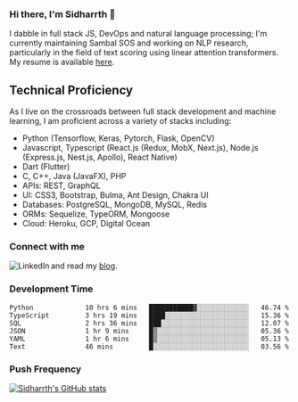 ### Hi there, I'm Sidharrth 👋

I dabble in full stack JS, DevOps and natural language processing; I'm currently maintaining Sambal SOS and working on NLP research, particularly in the field of text scoring using linear attention transformers. My resume is available [here](https://mathsforgeeks.org/assets/resume.pdf).

## Technical Proficiency
As I live on the crossroads between full stack development and machine learning, I am proficient across a variety of stacks including:
- Python (Tensorflow, Keras, Pytorch, Flask, OpenCV)
- Javascript, Typescript (React.js (Redux, MobX, Next.js), Node.js (Express.js, Nest.js, Apollo), React Native)
- Dart (Flutter)
- C, C++, Java (JavaFX), PHP
- APIs: REST, GraphQL
- UI: CSS3, Bootstrap, Bulma, Ant Design, Chakra UI
- Databases: PostgreSQL, MongoDB, MySQL, Redis
- ORMs: Sequelize, TypeORM, Mongoose
- Cloud: Heroku, GCP, Digital Ocean

### Connect with me

[<img align="left" alt="LinkedIn" src="https://img.shields.io/badge/linkedin-%230077B5.svg?&style=for-the-badge&logo=linkedin&logoColor=white" />][linkedin]
and read my [blog].


### Development Time
<!--START_SECTION:waka-->

```text
Python             10 hrs 6 mins   ███████████▓░░░░░░░░░░░░░   46.74 %
TypeScript         3 hrs 19 mins   ████░░░░░░░░░░░░░░░░░░░░░   15.36 %
SQL                2 hrs 36 mins   ███░░░░░░░░░░░░░░░░░░░░░░   12.07 %
JSON               1 hr 9 mins     █▒░░░░░░░░░░░░░░░░░░░░░░░   05.36 %
YAML               1 hr 6 mins     █▒░░░░░░░░░░░░░░░░░░░░░░░   05.13 %
Text               46 mins         █░░░░░░░░░░░░░░░░░░░░░░░░   03.56 %
```

<!--END_SECTION:waka-->

### Push Frequency
[![Sidharrth's GitHub stats](https://github-readme-stats.vercel.app/api?username=sidharrth2002&show_icons=true)](https://github.com/sidharrth2002/github-readme-stats)

[site]: http://mathsforgeeks.org/
[blog]: https://mathsforgeeks.org/blog
[linkedin]: https://www.linkedin.com/in/sidharrth-nagappan/
